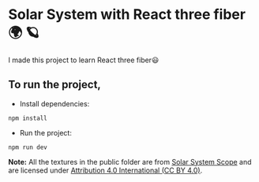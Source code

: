 # Solar System with React three fiber 🌍 🪐

I made this project to learn React three fiber😃

## To run the project,

- Install dependencies:

```
npm install
```

- Run the project:

```
npm run dev
```

**Note:** All the textures in the public folder are from [Solar System Scope](https://www.solarsystemscope.com/textures/) and are licensed under [Attribution 4.0 International (CC BY 4.0)](https://creativecommons.org/licenses/by/4.0/).
